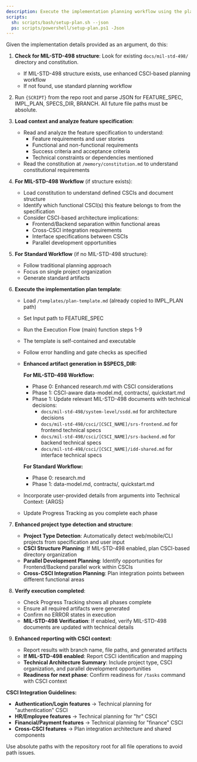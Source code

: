 ```yaml
---
description: Execute the implementation planning workflow using the plan template to generate design artifacts with enhanced MIL-STD-498 and CSCI support.
scripts:
  sh: scripts/bash/setup-plan.sh --json
  ps: scripts/powershell/setup-plan.ps1 -Json
---
```


Given the implementation details provided as an argument, do this:

1. **Check for MIL-STD-498 structure**: Look for existing `docs/mil-std-498/` directory and constitution.
   - If MIL-STD-498 structure exists, use enhanced CSCI-based planning workflow
   - If not found, use standard planning workflow

2. Run `{SCRIPT}` from the repo root and parse JSON for FEATURE_SPEC, IMPL_PLAN, SPECS_DIR, BRANCH. All future file paths must be absolute.

3. **Load context and analyze feature specification**:
   - Read and analyze the feature specification to understand:
     * Feature requirements and user stories
     * Functional and non-functional requirements
     * Success criteria and acceptance criteria
     * Technical constraints or dependencies mentioned
   - Read the constitution at `/memory/constitution.md` to understand constitutional requirements

4. **For MIL-STD-498 Workflow** (if structure exists):
   - Load constitution to understand defined CSCIs and document structure
   - Identify which functional CSCI(s) this feature belongs to from the specification
   - Consider CSCI-based architecture implications:
     * Frontend/Backend separation within functional areas
     * Cross-CSCI integration requirements
     * Interface specifications between CSCIs
     * Parallel development opportunities

5. **For Standard Workflow** (if no MIL-STD-498 structure):
   - Follow traditional planning approach
   - Focus on single project organization
   - Generate standard artifacts

6. **Execute the implementation plan template**:
   - Load `/templates/plan-template.md` (already copied to IMPL_PLAN path)
   - Set Input path to FEATURE_SPEC
   - Run the Execution Flow (main) function steps 1-9
   - The template is self-contained and executable
   - Follow error handling and gate checks as specified
   - **Enhanced artifact generation in $SPECS_DIR:**

     **For MIL-STD-498 Workflow:**
     * Phase 0: Enhanced research.md with CSCI considerations
     * Phase 1: CSCI-aware data-model.md, contracts/, quickstart.md
     * Phase 1: Update relevant MIL-STD-498 documents with technical decisions:
       - `docs/mil-std-498/system-level/ssdd.md` for architecture decisions
       - `docs/mil-std-498/csci/[CSCI_NAME]/srs-frontend.md` for frontend technical specs
       - `docs/mil-std-498/csci/[CSCI_NAME]/srs-backend.md` for backend technical specs
       - `docs/mil-std-498/csci/[CSCI_NAME]/idd-shared.md` for interface technical specs

     **For Standard Workflow:**
     * Phase 0: research.md
     * Phase 1: data-model.md, contracts/, quickstart.md

   - Incorporate user-provided details from arguments into Technical Context: {ARGS}
   - Update Progress Tracking as you complete each phase

7. **Enhanced project type detection and structure**:
   - **Project Type Detection**: Automatically detect web/mobile/CLI projects from specification and user input
   - **CSCI Structure Planning**: If MIL-STD-498 enabled, plan CSCI-based directory organization
   - **Parallel Development Planning**: Identify opportunities for Frontend/Backend parallel work within CSCIs
   - **Cross-CSCI Integration Planning**: Plan integration points between different functional areas

8. **Verify execution completed**:
   - Check Progress Tracking shows all phases complete
   - Ensure all required artifacts were generated
   - Confirm no ERROR states in execution
   - **MIL-STD-498 Verification**: If enabled, verify MIL-STD-498 documents are updated with technical details

9. **Enhanced reporting with CSCI context**:
   - Report results with branch name, file paths, and generated artifacts
   - **If MIL-STD-498 enabled**: Report CSCI identification and mapping
   - **Technical Architecture Summary**: Include project type, CSCI organization, and parallel development opportunities
   - **Readiness for next phase**: Confirm readiness for `/tasks` command with CSCI context

**CSCI Integration Guidelines:**
- **Authentication/Login features** → Technical planning for "authentication" CSCI
- **HR/Employee features** → Technical planning for "hr" CSCI
- **Financial/Payment features** → Technical planning for "finance" CSCI
- **Cross-CSCI features** → Plan integration architecture and shared components

Use absolute paths with the repository root for all file operations to avoid path issues.
